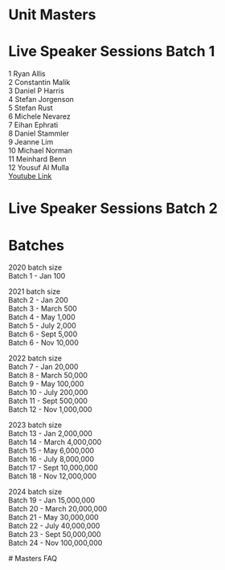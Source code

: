# Unit Masters


# Live Speaker Sessions Batch 1 
1 Ryan Allis  
2 Constantin Malik   
3 Daniel P Harris  
4 Stefan Jorgenson  
5 Stefan Rust  
6 Michele Nevarez  
7 Eihan Ephrati  
8 Daniel Stammler  
9 Jeanne Lim  
10 Michael Norman  
11 Meinhard Benn  
12 Yousuf Al Mulla  
[Youtube Link](https://www.youtube.com/unitglobal/videos)
  
# Live Speaker Sessions Batch 2
 
 
  
# Batches  
2020 batch size<br>
Batch 1 - Jan  100<br>

2021 batch size<br>
Batch 2 - Jan  200<br>
Batch 3 - March 500<br>
Batch 4 - May 1,000<br>
Batch 5 - July 2,000<br>
Batch 6 - Sept 5,000<br>
Batch 6 - Nov 10,000<br>

2022 batch size<br>
Batch 7 - Jan 20,000<br>
Batch 8 - March 50,000<br>
Batch 9 - May 100,000<br>
Batch 10 - July 200,000<br>
Batch 11 - Sept 500,000<br>
Batch 12 - Nov 1,000,000<br>

2023 batch size<br>
Batch 13 - Jan 2,000,000<br>
Batch 14 - March 4,000,000<br>
Batch 15 - May 6,000,000<br>
Batch 16 - July 8,000,000<br>
Batch 17 - Sept 10,000,000<br>
Batch 18 - Nov 12,000,000<br>

2024 batch size<br>
Batch 19 - Jan 15,000,000<br>
Batch 20 - March 20,000,000<br>
Batch 21 - May 30,000,000<br>
Batch 22 - July 40,000,000<br>
Batch 23 - Sept 50,000,000<br>
Batch 24 - Nov 100,000,000



# Masters FAQ<br>
